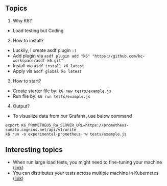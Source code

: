 ## Topics

1. Why K6?
  - Load testing but Coding
2. How to install?
  - Luckily, I create asdf plugin `:)`
  - Add plugin via `asdf plugin add "k6" "https://github.com/kc-workspace/asdf-k6.git"`
  - Install via `asdf install k6 latest`
  - Apply via `asdf global k6 latest`
3. How to start?
  - Create starter file by: `k6 new tests/example.js`
  - Run file by: `k6 run tests/example.js`
4. Output?
  - To visualize data from our Grafana, use below command

```shell
export K6_PROMETHEUS_RW_SERVER_URL=https://prometheus-sumato.cognius.net/api/v1/write
k6 run -o experimental-prometheus-rw tests/example.js
```

## Interesting topics

- When run large load tests, you might need to fine-tuning your machine ([link][fine-tune-machine])
- You can distributes your tests across multiple machine in Kubernetes ([link][distribute-tests])

<!-- LINKS -->

[fine-tune-machine]: https://grafana.com/docs/k6/latest/set-up/fine-tune-os/
[distribute-tests]: https://grafana.com/blog/2022/06/23/running-distributed-load-tests-on-kubernetes/
